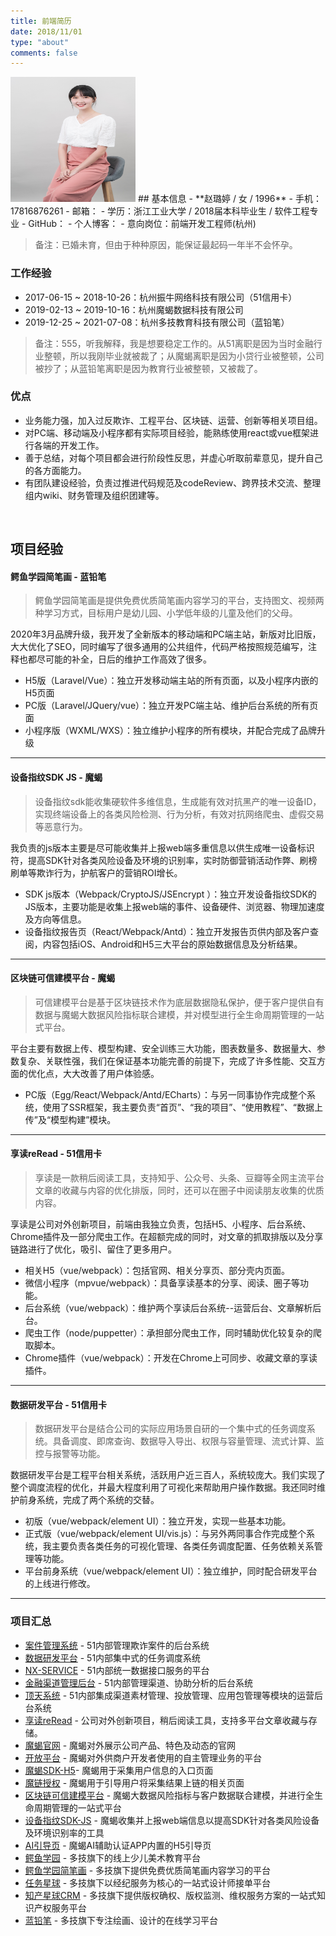 ```yaml
---
title: 前端简历
date: 2018/11/01
type: "about"
comments: false
---
```


<img src="../image/work/resume_2021.jpg" width="200" height="200">
## 基本信息
- **赵璐婷 / 女 / 1996**
- 手机：17816876261
- 邮箱：<zhaoluting1996@foxmail.com>
- 学历：浙江工业大学 / 2018届本科毕业生 / 软件工程专业
- GitHub：<https://github.com/zhaoluting>
- 个人博客：<https://zhaoluting.github.io>
- 意向岗位：前端开发工程师(杭州)

> 备注：已婚未育，但由于种种原因，能保证最起码一年半不会怀孕。

### 工作经验
- 2017-06-15 ~ 2018-10-26：杭州振牛网络科技有限公司（51信用卡）
- 2019-02-13 ~ 2019-10-16：杭州魔蝎数据科技有限公司
- 2019-12-25 ~ 2021-07-08：杭州多技教育科技有限公司（蓝铅笔）

> 备注：555，听我解释，我是想要稳定工作的。从51离职是因为当时金融行业整顿，所以我刚毕业就被裁了；从魔蝎离职是因为小贷行业被整顿，公司被抄了；从蓝铅笔离职是因为教育行业被整顿，又被裁了。

### 优点
- 业务能力强，加入过反欺诈、工程平台、区块链、运营、创新等相关项目组。
- 对PC端、移动端及小程序都有实际项目经验，能熟练使用react或vue框架进行各端的开发工作。
- 善于总结，对每个项目都会进行阶段性反思，并虚心听取前辈意见，提升自己的各方面能力。
- 有团队建设经验，负责过推进代码规范及codeReview、跨界技术交流、整理组内wiki、财务管理及组织团建等。

<br/>

## 项目经验
#### 鳄鱼学园简笔画 - 蓝铅笔

> 鳄鱼学园简笔画是提供免费优质简笔画内容学习的平台，支持图文、视频两种学习方式，目标用户是幼儿园、小学低年级的儿童及他们的父母。

2020年3月品牌升级，我开发了全新版本的移动端和PC端主站，新版对比旧版，大大优化了SEO，同时编写了很多通用的公共组件，代码严格按照规范编写，注释也都尽可能的补全，日后的维护工作高效了很多。

- H5版（Laravel/Vue）：独立开发移动端主站的所有页面，以及小程序内嵌的H5页面
- PC版（Laravel/JQuery/vue）：独立开发PC端主站、维护后台系统的所有页面
- 小程序版（WXML/WXS）：独立维护小程序的所有模块，并配合完成了品牌升级

---

#### 设备指纹SDK JS - 魔蝎

> 设备指纹sdk能收集硬软件多维信息，生成能有效对抗黑产的唯一设备ID，实现终端设备上的各类风险检测、行为分析，有效对抗网络爬虫、虚假交易等恶意行为。

我负责的js版本主要是尽可能收集并上报web端多重信息以供生成唯一设备标识符，提高SDK针对各类风险设备及环境的识别率，实时防御营销活动作弊、刷榜刷单等欺诈行为，护航客户的营销ROI增长。

- SDK js版本（Webpack/CryptoJS/JSEncrypt ）：独立开发设备指纹SDK的JS版本，主要功能是收集上报web端的事件、设备硬件、浏览器、物理加速度及方向等信息。
- 设备指纹报告页（React/Webpack/Antd）：独立开发报告页供内部及客户查阅，内容包括iOS、Android和H5三大平台的原始数据信息及分析结果。

---

#### 区块链可信建模平台 - 魔蝎

> 可信建模平台是基于区块链技术作为底层数据隐私保护，便于客户提供自有数据与魔蝎大数据风险指标联合建模，并对模型进行全生命周期管理的一站式平台。

平台主要有数据上传、模型构建、安全训练三大功能，图表数量多、数据量大、参数复杂、关联性强，我们在保证基本功能完善的前提下，完成了许多性能、交互方面的优化点，大大改善了用户体验感。

- PC版（Egg/React/Webpack/Antd/ECharts）：与另一同事协作完成整个系统，使用了SSR框架，我主要负责“首页”、“我的项目”、“使用教程”、“数据上传”及“模型构建”模块。

---

#### 享读reRead - 51信用卡

> 享读是一款稍后阅读工具，支持知乎、公众号、头条、豆瓣等全网主流平台文章的收藏与内容的优化排版，同时，还可以在圈子中阅读朋友收集的优质内容。

享读是公司对外创新项目，前端由我独立负责，包括H5、小程序、后台系统、Chrome插件及一部分爬虫工作。在超额完成的同时，对文章的抓取排版以及分享链路进行了优化，吸引、留住了更多用户。

- 相关H5（vue/webpack）：包括官网、相关分享页、部分壳内页面。
- 微信小程序（mpvue/webpack）：具备享读基本的分享、阅读、圈子等功能。
- 后台系统（vue/webpack）：维护两个享读后台系统--运营后台、文章解析后台。
- 爬虫工作（node/puppetter）：承担部分爬虫工作，同时辅助优化较复杂的爬取脚本。
- Chrome插件（vue/webpack）：开发在Chrome上可同步、收藏文章的享读插件。

---

#### 数据研发平台 - 51信用卡

> 数据研发平台是结合公司的实际应用场景自研的一个集中式的任务调度系统。具备调度、即席查询、数据导入导出、权限与容量管理、流式计算、监控与报警等功能。

数据研发平台是工程平台相关系统，活跃用户近三百人，系统较庞大。我们实现了整个调度流程的优化，并最大程度利用了可视化来帮助用户操作数据。我还同时维护前身系统，完成了两个系统的交替。  

- 初版（vue/webpack/element UI）：独立开发，实现一些基本功能。
- 正式版（vue/webpack/element UI/vis.js）：与另外两同事合作完成整个系统，我主要负责各类任务的可视化管理、各类任务调度配置、任务依赖关系管理等功能。
- 平台前身系统（vue/webpack/element UI）：独立维护，同时配合研发平台的上线进行修改。

--- 

### 项目汇总
- [案件管理系统](https://zhaoluting.github.io/goodbye51/#案件管理系统) - 51内部管理欺诈案件的后台系统
- [数据研发平台](https://zhaoluting.github.io/goodbye51/#数据研发平台) - 51内部集中式的任务调度系统
- [NX-SERVICE](https://zhaoluting.github.io/goodbye51/#NX-SERVICE) - 51内部统一数据接口服务的平台
- [金融渠道管理后台](https://zhaoluting.github.io/goodbye51/#金融渠道管理后台) - 51内部管理渠道、协助分析的后台系统
- [顶天系统](https://zhaoluting.github.io/goodbye51/#顶天系统) - 51内部集成渠道素材管理、投放管理、应用包管理等模块的运营后台系统
- [享读reRead](https://zhaoluting.github.io/goodbye51/#享读reRead) - 公司对外创新项目，稍后阅读工具，支持多平台文章收藏与存储。
- [魔蝎官网](https://zhaoluting.github.io/goodbyeMoxie/#魔蝎官网) - 魔蝎对外展示公司产品、特色及动态的官网
- [开放平台](https://zhaoluting.github.io/goodbyeMoxie/#开放平台) - 魔蝎对外供商户开发者使用的自主管理业务的平台
- [魔蝎SDK-H5](https://zhaoluting.github.io/goodbyeMoxie/#魔蝎SDK-H5)- 魔蝎用于采集用户信息的入口页面
- [魔链授权](https://zhaoluting.github.io/goodbyeMoxie/#魔链授权) - 魔蝎用于引导用户将采集结果上链的相关页面
- [区块链可信建模平台](https://zhaoluting.github.io/goodbyeMoxie/#区块链可信建模平台) - 魔蝎大数据风险指标与客户数据联合建模，并进行全生命周期管理的一站式平台
- [设备指纹SDK-JS](https://zhaoluting.github.io/goodbyeMoxie/#设备指纹SDK-JS) - 魔蝎收集并上报web端信息以提高SDK针对各类风险设备及环境识别率的工具
- [AI引导页](https://zhaoluting.github.io/goodbyeMoxie/#AI引导页) - 魔蝎AI辅助认证APP内置的H5引导页
- [鳄鱼学园](https://zhaoluting.github.io/goodbyeLanqb/#鳄鱼学园) - 多技旗下的线上少儿美术教育平台
- [鳄鱼学园简笔画](https://zhaoluting.github.io/goodbyeLanqb/#鳄鱼学园简笔画) - 多技旗下提供免费优质简笔画内容学习的平台
- [任务星球](https://zhaoluting.github.io/goodbyeLanqb/#任务星球) - 多技旗下以经纪服务为核心的一站式设计师接单平台
- [知产星球CRM](https://zhaoluting.github.io/goodbyeLanqb/#知产星球CRM) - 多技旗下提供版权确权、版权监测、维权服务方案的一站式知识产权服务平台
- [蓝铅笔](https://zhaoluting.github.io/goodbyeLanqb/#蓝铅笔) - 多技旗下专注绘画、设计的在线学习平台

